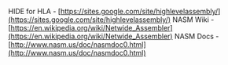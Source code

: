 HIDE for HLA - [https://sites.google.com/site/highlevelassembly/](https://sites.google.com/site/highlevelassembly/)
NASM Wiki - [https://en.wikipedia.org/wiki/Netwide_Assembler](https://en.wikipedia.org/wiki/Netwide_Assembler)
NASM Docs - [http://www.nasm.us/doc/nasmdoc0.html](http://www.nasm.us/doc/nasmdoc0.html)
